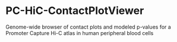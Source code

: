 # PC-HiC-ContactPlotViewer
Genome-wide browser of contact plots and modeled p-values for a Promoter Capture Hi-C atlas in human peripheral blood cells
